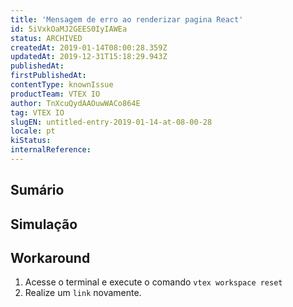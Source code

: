 ```yaml
---
title: 'Mensagem de erro ao renderizar pagina React'
id: 5iVxkOaMJ2GEES0IyIAWEa
status: ARCHIVED
createdAt: 2019-01-14T08:00:28.359Z
updatedAt: 2019-12-31T15:18:29.943Z
publishedAt: 
firstPublishedAt: 
contentType: knownIssue
productTeam: VTEX IO
author: TnXcuQydAAOuwWACo864E
tag: VTEX IO
slugEN: untitled-entry-2019-01-14-at-08-00-28
locale: pt
kiStatus: 
internalReference: 
---
```


## Sumário



## Simulação



## Workaround

1. Acesse o terminal e execute o comando `vtex workspace reset`
2. Realize um `link` novamente.


